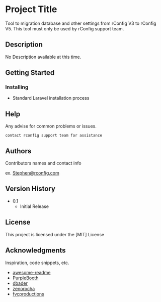 # Project Title

Tool to migration database and other settings from rConfig V3 to rConfig V5. This tool must only be used by rConfig support team.

## Description

No Description available at this time.

## Getting Started

### Installing

* Standard Laravel installation process


## Help

Any advise for common problems or issues.
```
contact rconfig support team for assistance
```

## Authors

Contributors names and contact info

ex. Stephen@rconfig.com

## Version History


* 0.1
    * Initial Release

## License

This project is licensed under the [MIT] License

## Acknowledgments

Inspiration, code snippets, etc.
* [awesome-readme](https://github.com/matiassingers/awesome-readme)
* [PurpleBooth](https://gist.github.com/PurpleBooth/109311bb0361f32d87a2)
* [dbader](https://github.com/dbader/readme-template)
* [zenorocha](https://gist.github.com/zenorocha/4526327)
* [fvcproductions](https://gist.github.com/fvcproductions/1bfc2d4aecb01a834b46)
